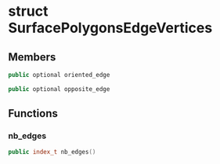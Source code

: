 # struct SurfacePolygonsEdgeVertices


## Members

```cpp
public optional oriented_edge

```

```cpp
public optional opposite_edge

```



## Functions

### nb_edges

```cpp
public index_t nb_edges()
```




